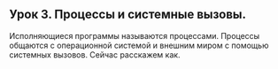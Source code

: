 ## Урок 3. Процессы и системные вызовы.

Исполняющиеся программы называются процессами. Процессы общаются с операционной системой и внешним миром с помощью системных вызовов. Сейчас расскажем как.


